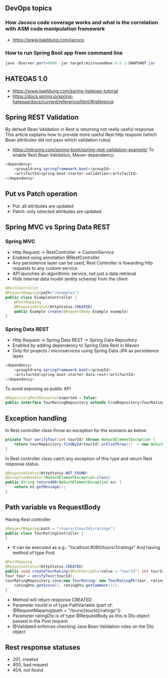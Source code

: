## DevOps topics
### How Jacoco code coverage works and what is the correlation with ASM code manipulation framework
- https://www.baeldung.com/jacoco
### How to run Spring Boot app from command line
```java
java -Dserver.port=9090 -jar target/microsandbox-0.0.1-SNAPSHOT.jar
```
## HATEOAS 1.0
- https://www.baeldung.com/spring-hateoas-tutorial
- https://docs.spring.io/spring-hateoas/docs/current/reference/html/#reference

## Spring REST Validation
By default Bean Validation in Rest is returning not really useful response
This article explains how to provide more useful Rest http respone (which Bean attributes did not pass which validation rules)
- https://mkyong.com/spring-boot/spring-rest-validation-example/
To enable Rest Bean Validation, Maven dependency:
```java
<dependency>
	<groupId>org.springframework.boot</groupId>
	<artifactId>spring-boot-starter-validation</artifactId>
</dependency>
```
## Put vs Patch operation
- Put: all attributes are updated
- Patch: only selected attributes are updated

## Spring MVC vs Spring Data REST
### Spring MVC
- Http Request -> RestController -> CustomService
- Enabled using annotation @RestController
- Any persistence layer can be used, Rest Controller is fowarding http requests to any custom service
- API launches an algorithmic service, not just a data retrieval
- Hide internal data model (entity schema) from the client
```java
@RestController
@RequestMapping(path="/examples")
public class ExampleController {
	@PostMapping
	@ResponseStatus(HttpStatus.CREATED)
	public Example create(@RequestBody Example example)
}
```
### Spring Data REST
- Http Request -> Spring Data REST -> Spring Data Repository
- Enabled by adding dependency to Spring Data Rest in Maven
- Only for projects / microservices using Spring Data JPA as persistence layes
```java
<dependency>
	<groupId>org.springframework.boot</groupId>
	<artifactId>spring-boot-starter-data-rest</artifactId>
</dependency>
```
To avoid exposing as public API
```java
@RepositoryRestResource(exported = false)
public interface TourRatingRepository extends CrudRepository<TourRating, TourRatingPk>
```
## Exception handling
In Rest controller class throw an exception for the scenario as below.
```java
private Tour verifyTour(int tourId) throws NoSuchElementException {
	return tourRepository.findById(tourId).orElseThrow(() -> new NoSuchElementException("Tour does not exist " + tourId));
}
```
In Rest controller class catch any exception of this type and return Rest response status.
```java
@ResponseStatus(HttpStatus.NOT_FOUND)
@ExceptionHandler(NoSuchElementException.class)
public String return400(NoSuchElementException ex) {
	return ex.getMessage();
}
```
## Path variable vs RequestBody
Having Rest controller
```java
@RequestMapping(path = "/tours/{tourId}/ratings")
public class TourRatingController {
}
```
- It can be executed as e.g.: "localhost:8080/tours/3/ratings"
And having method of type Post
```java
@PostMapping
@ResponseStatus(HttpStatus.CREATED)
public void createTourRating(@PathVariable(value = "tourId") int tourId, @RequestBody @Validated RatingDto ratingDto) {
Tour tour = verifyTour(tourId);
tourRatingRepository.save(new TourRating( new TourRatingPk(tour, ratingDto.getCustomerId()),
	ratingDto.getScore(), ratingDto.getComment()));
}
```
- Method will return response CREATED
- Parameter tourId is of type PathVariable (part of: @RequestMapping(path = "/tours/{tourId}/ratings"))
- Parameter ratingDto is of type @RequestBody as this is Dto object passed in the Post request
- @Validated enforces checking Java Bean Validation rules on the Dto object
## Rest response statuses
- 201, created
- 400, bad request
- 404, not found
